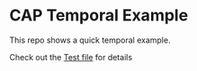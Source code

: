 # CAP Temporal Example
This repo shows a quick temporal example. 

Check out the [Test file](./test.dataload.http) for details